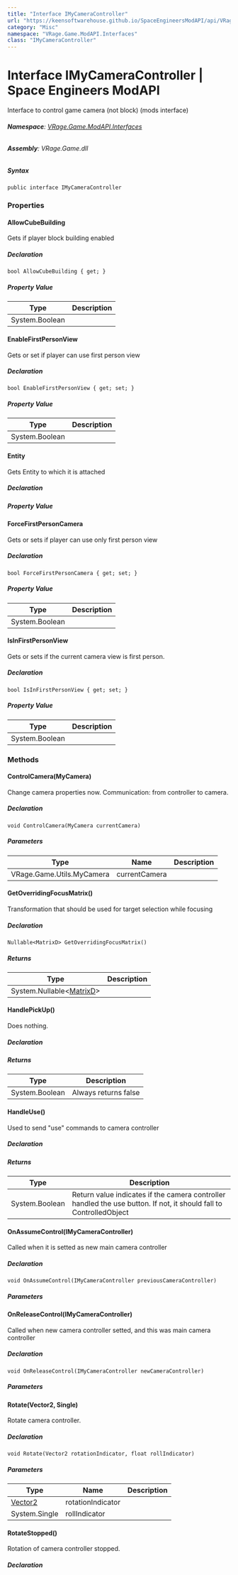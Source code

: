 ```yaml
---
title: "Interface IMyCameraController"
url: "https://keensoftwarehouse.github.io/SpaceEngineersModAPI/api/VRage.Game.ModAPI.Interfaces.IMyCameraController.html"
category: "Misc"
namespace: "VRage.Game.ModAPI.Interfaces"
class: "IMyCameraController"
---
```


# Interface IMyCameraController | Space Engineers ModAPI

Interface to control game camera (not block) (mods interface)

###### **Namespace**: [VRage.Game.ModAPI.Interfaces](https://keensoftwarehouse.github.io/SpaceEngineersModAPI/api/VRage.Game.ModAPI.Interfaces.html)

###### **Assembly**: VRage.Game.dll

##### Syntax

```
public interface IMyCameraController
```

### [](#properties)Properties

#### [](#VRage_Game_ModAPI_Interfaces_IMyCameraController_AllowCubeBuilding)AllowCubeBuilding

Gets if player block building enabled

##### Declaration

```
bool AllowCubeBuilding { get; }
```

##### Property Value

| Type | Description |
| --- | --- |
| System.Boolean |     |

#### [](#VRage_Game_ModAPI_Interfaces_IMyCameraController_EnableFirstPersonView)EnableFirstPersonView

Gets or set if player can use first person view

##### Declaration

```
bool EnableFirstPersonView { get; set; }
```

##### Property Value

| Type | Description |
| --- | --- |
| System.Boolean |     |

#### [](#VRage_Game_ModAPI_Interfaces_IMyCameraController_Entity)Entity

Gets Entity to which it is attached

##### Declaration

##### Property Value

#### [](#VRage_Game_ModAPI_Interfaces_IMyCameraController_ForceFirstPersonCamera)ForceFirstPersonCamera

Gets or sets if player can use only first person view

##### Declaration

```
bool ForceFirstPersonCamera { get; set; }
```

##### Property Value

| Type | Description |
| --- | --- |
| System.Boolean |     |

#### [](#VRage_Game_ModAPI_Interfaces_IMyCameraController_IsInFirstPersonView)IsInFirstPersonView

Gets or sets if the current camera view is first person.

##### Declaration

```
bool IsInFirstPersonView { get; set; }
```

##### Property Value

| Type | Description |
| --- | --- |
| System.Boolean |     |

### [](#methods)Methods

#### [](#VRage_Game_ModAPI_Interfaces_IMyCameraController_ControlCamera_VRage_Game_Utils_MyCamera_)ControlCamera(MyCamera)

Change camera properties now. Communication: from controller to camera.

##### Declaration

```
void ControlCamera(MyCamera currentCamera)
```

##### Parameters

| Type | Name | Description |
| --- | --- | --- |
| VRage.Game.Utils.MyCamera | currentCamera |     |

#### [](#VRage_Game_ModAPI_Interfaces_IMyCameraController_GetOverridingFocusMatrix)GetOverridingFocusMatrix()

Transformation that should be used for target selection while focusing

##### Declaration

```
Nullable<MatrixD> GetOverridingFocusMatrix()
```

##### Returns

| Type | Description |
| --- | --- |
| System.Nullable<[MatrixD](https://keensoftwarehouse.github.io/SpaceEngineersModAPI/api/VRageMath.MatrixD.html)\> |     |

#### [](#VRage_Game_ModAPI_Interfaces_IMyCameraController_HandlePickUp)HandlePickUp()

Does nothing.

##### Declaration

##### Returns

| Type | Description |
| --- | --- |
| System.Boolean | Always returns false |

#### [](#VRage_Game_ModAPI_Interfaces_IMyCameraController_HandleUse)HandleUse()

Used to send "use" commands to camera controller

##### Declaration

##### Returns

| Type | Description |
| --- | --- |
| System.Boolean | Return value indicates if the camera controller handled the use button. If not, it should fall to ControlledObject |

#### [](#VRage_Game_ModAPI_Interfaces_IMyCameraController_OnAssumeControl_VRage_Game_ModAPI_Interfaces_IMyCameraController_)OnAssumeControl(IMyCameraController)

Called when it is setted as new main camera controller

##### Declaration

```
void OnAssumeControl(IMyCameraController previousCameraController)
```

##### Parameters

#### [](#VRage_Game_ModAPI_Interfaces_IMyCameraController_OnReleaseControl_VRage_Game_ModAPI_Interfaces_IMyCameraController_)OnReleaseControl(IMyCameraController)

Called when new camera controller setted, and this was main camera controller

##### Declaration

```
void OnReleaseControl(IMyCameraController newCameraController)
```

##### Parameters

#### [](#VRage_Game_ModAPI_Interfaces_IMyCameraController_Rotate_VRageMath_Vector2_System_Single_)Rotate(Vector2, Single)

Rotate camera controller.

##### Declaration

```
void Rotate(Vector2 rotationIndicator, float rollIndicator)
```

##### Parameters

| Type | Name | Description |
| --- | --- | --- |
| [Vector2](https://keensoftwarehouse.github.io/SpaceEngineersModAPI/api/VRageMath.Vector2.html) | rotationIndicator |     |
| System.Single | rollIndicator |     |

#### [](#VRage_Game_ModAPI_Interfaces_IMyCameraController_RotateStopped)RotateStopped()

Rotation of camera controller stopped.

##### Declaration